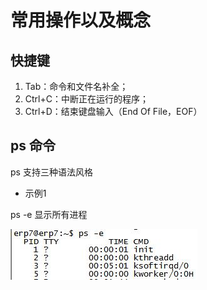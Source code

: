# 常用操作以及概念
## 快捷键
1. Tab：命令和文件名补全；
2. Ctrl+C：中断正在运行的程序；
3. Ctrl+D：结束键盘输入（End Of File，EOF）

## ps 命令
  ps 支持三种语法风格
+ 示例1

ps -e     显示所有进程

![](linux_files/1.jpg)


